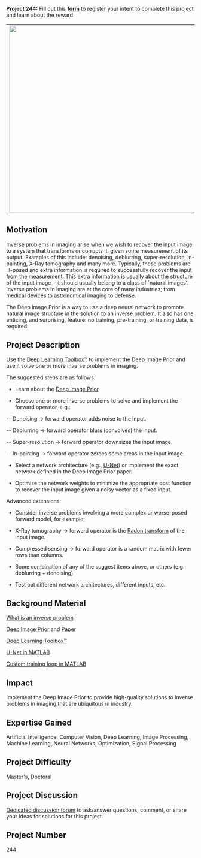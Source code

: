 **Project 244:** Fill out this <strong>[form](https://forms.office.com/Pages/ResponsePage.aspx?id=ETrdmUhDaESb3eUHKx3B5lOTzSa_A6lPqq2LJKzvpM5UMTBZRkc4UTRETjFERVRDWllQRE40OUFSQS4u)</strong> to  register your intent to complete this project and learn about the reward

<table>
<td><img src="https://gist.githubusercontent.com/robertogl/e0115dc303472a9cfd52bbbc8edb7665/raw/dip.png"  width=500 /></td>
<td><p><h1>Deep Image Prior for Inverse Problems in Imaging</h1></p>
<p>Use the Deep Image Prior to solve inverse problems in imaging.</p>
</table>

## Motivation

Inverse problems in imaging arise when we wish to recover the input image to a system that transforms or corrupts it, given some measurement of its output. Examples of this include&#58; denoising, deblurring, super-resolution, in-painting, X-Ray tomography and many more. Typically, these problems are ill-posed and extra information is required to successfully recover the input from the measurement. This extra information is usually about the structure of the input image – it should usually belong to a class of `natural images’. Inverse problems in imaging are at the core of many industries; from medical devices to astronomical imaging to defense.  

The Deep Image Prior is a way to use a deep neural network to promote natural image structure in the solution to an inverse problem. It also has one enticing, and surprising, feature&#58; no training, pre-training, or training data, is required. 

## Project Description

Use the [Deep Learning Toolbox™](https://www.mathworks.com/products/deep-learning.html) to implement the Deep Image Prior and use it solve one or more inverse problems in imaging.  

The suggested steps are as follows: 

- Learn about the [Deep Image Prior](https://dmitryulyanov.github.io/deep_image_prior). 

- Choose one or more inverse problems to solve and implement the forward operator, e.g.: 

-- Denoising -&gt; forward operator adds noise to the input. 

-- Deblurring -&gt; forward operator blurs (convolves) the input. 

-- Super-resolution -&gt; forward operator downsizes the input image. 

-- In-painting -&gt; forward operator zeroes some areas in the input image. 

- Select a network architecture (e.g., [U-Net](https://www.mathworks.com/help/vision/ref/unetlayers.html)) or implement the exact network defined in the Deep Image Prior paper. 

- Optimize the network weights to minimize the appropriate cost function to recover the input image given a noisy vector as a fixed input. 

Advanced extensions: 

- Consider inverse problems involving a more complex or worse-posed forward model, for example: 

- X-Ray tomography -&gt; forward operator is the [Radon transform](https://www.mathworks.com/help/images/ref/radon.html) of the input image. 

- Compressed sensing -&gt; forward operator is a random matrix with fewer rows than columns. 

- Some combination of any of the suggest items above, or others (e.g., deblurring + denoising). 

- Test out different network architectures, different inputs, etc. 

## Background Material

[What is an inverse problem](https://tristanvanleeuwen.github.io/IP_and_Im_Lectures/what_is.html) 

[Deep Image Prior](https://dmitryulyanov.github.io/deep_image_prior) and [Paper](https://sites.skoltech.ru/app/data/uploads/sites/25/2018/04/deep_image_prior.pdf) 

[Deep Learning Toolbox™](https://www.mathworks.com/products/deep-learning.html) 

[U-Net in MATLAB](https://www.mathworks.com/help/vision/ref/unetlayers.html) 

[Custom training loop in MATLAB](https://www.mathworks.com/help/deeplearning/ug/define-custom-training-loops-loss-functions-and-networks.html) 

## Impact

Implement the Deep Image Prior to provide high-quality solutions to inverse problems in imaging that are ubiquitous in industry.  

## Expertise Gained 

Artificial Intelligence, Computer Vision, Deep Learning, Image Processing, Machine Learning, Neural Networks, Optimization, Signal Processing

## Project Difficulty

Master's, Doctoral

## Project Discussion

[Dedicated discussion forum](https://github.com/mathworks/MathWorks-Excellence-in-Innovation/discussions/80) to ask/answer questions, comment, or share your ideas for solutions for this project.

## Project Number

244